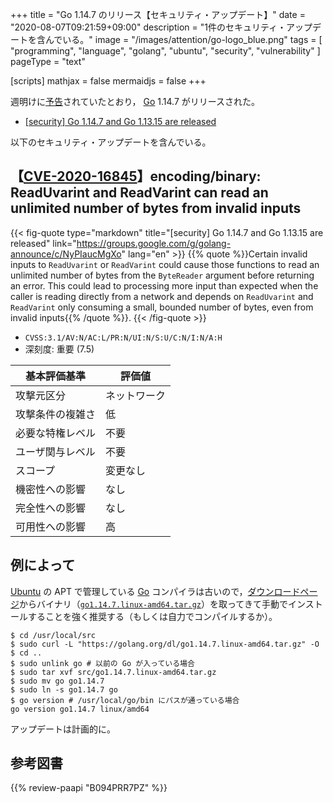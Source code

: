 +++
title = "Go 1.14.7 のリリース【セキュリティ・アップデート】"
date =  "2020-08-07T09:21:59+09:00"
description = "1件のセキュリティ・アップデートを含んでいる。"
image = "/images/attention/go-logo_blue.png"
tags  = [ "programming", "language", "golang", "ubuntu", "security", "vulnerability" ]
pageType = "text"

[scripts]
  mathjax = false
  mermaidjs = false
+++

週明けに[予告](https://groups.google.com/g/golang-announce/c/_ulYYcIWg3Q "[security] Go 1.14.7 and Go 1.13.15 pre-announcement")されていたとおり， [Go] 1.14.7 がリリースされた。

- [[security] Go 1.14.7 and Go 1.13.15 are released](https://groups.google.com/g/golang-announce/c/NyPIaucMgXo)

以下のセキュリティ・アップデートを含んでいる。

## 【[CVE-2020-16845]】encoding/binary: ReadUvarint and ReadVarint can read an unlimited number of bytes from invalid inputs

{{< fig-quote type="markdown" title="[security] Go 1.14.7 and Go 1.13.15 are released" link="https://groups.google.com/g/golang-announce/c/NyPIaucMgXo" lang="en" >}}
{{% quote %}}Certain invalid inputs to `ReadUvarint` or `ReadVarint` could cause those functions to read an unlimited number of bytes from the `ByteReader` argument before returning an error. This could lead to processing more input than expected when the caller is reading directly from a network and depends on `ReadUvarint` and `ReadVarint` only consuming a small, bounded number of bytes, even from invalid inputs{{% /quote %}}.
{{< /fig-quote >}}

- `CVSS:3.1/AV:N/AC:L/PR:N/UI:N/S:U/C:N/I:N/A:H`
- 深刻度: 重要 (7.5)

| 基本評価基準     | 評価値       |
| ---------------- | ------------ |
| 攻撃元区分       | ネットワーク |
| 攻撃条件の複雑さ | 低           |
| 必要な特権レベル | 不要         |
| ユーザ関与レベル | 不要         |
| スコープ         | 変更なし     |
| 機密性への影響   | なし         |
| 完全性への影響   | なし         |
| 可用性への影響   | 高           |

## 例によって

[Ubuntu] の APT で管理している [Go] コンパイラは古いので，[ダウンロードページ](https://golang.org/dl/ "Downloads - The Go Programming Language")からバイナリ（[`go1.14.7.linux-amd64.tar.gz`](https://golang.org/dl/go1.14.7.linux-amd64.tar.gz)）を取ってきて手動でインストールすることを強く推奨する（もしくは自力でコンパイルするか）。

```text
$ cd /usr/local/src
$ sudo curl -L "https://golang.org/dl/go1.14.7.linux-amd64.tar.gz" -O
$ cd ..
$ sudo unlink go # 以前の Go が入っている場合
$ sudo tar xvf src/go1.14.7.linux-amd64.tar.gz
$ sudo mv go go1.14.7
$ sudo ln -s go1.14.7 go
$ go version # /usr/local/go/bin にパスが通っている場合
go version go1.14.7 linux/amd64
```

アップデートは計画的に。

[Go]: https://golang.org/ "The Go Programming Language"
[CVE-2020-16845]: https://nvd.nist.gov/vuln/detail/CVE-2020-16845
[Ubuntu]: https://www.ubuntu.com/ "The leading operating system for PCs, IoT devices, servers and the cloud | Ubuntu"

## 参考図書

{{% review-paapi "B094PRR7PZ" %}} <!-- プログラミング言語Go -->
